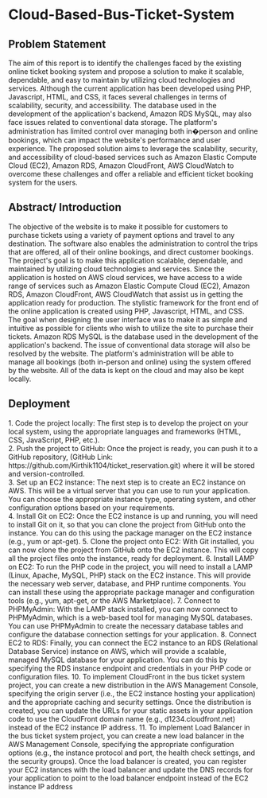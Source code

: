 # Cloud-Based-Bus-Ticket-System
<h2>Problem Statement</h2>
The aim of this report is to identify the challenges faced by the existing online ticket booking system and propose a solution to make it scalable, dependable, and easy to maintain by utilizing cloud technologies and services. Although the current application has been developed using PHP, Javascript, HTML, and CSS, it faces several challenges in terms of scalability, security, and accessibility. The database used in the development of the application's backend, Amazon RDS MySQL, may also face issues related to conventional data storage. The platform's administration has limited control over managing both in�person and online bookings, which can impact the website's performance and user experience. The proposed solution aims to leverage the scalability, security, and accessibility of cloud-based services such as Amazon Elastic Compute Cloud (EC2), Amazon RDS, Amazon CloudFront, AWS CloudWatch to overcome these challenges and offer a reliable and efficient ticket booking system for the users.
<h2>Abstract/ Introduction</h2>
The objective of the website is to make it possible for customers to purchase tickets using a variety of payment options and travel to any destination. The software also enables the administration to control the trips that are offered, all of their online bookings, and direct customer bookings. The project's goal is to make this application scalable, dependable, and maintained by utilizing cloud technologies and services. Since the application is hosted on AWS cloud services, we have access to a wide range of services such as Amazon Elastic Compute Cloud (EC2), Amazon RDS, Amazon CloudFront, AWS CloudWatch that assist us in getting the application ready for production. The stylistic framework for the front end of the online application is created using PHP, Javascript, HTML, and CSS. The goal when designing the user interface was to make it as simple and intuitive as possible for clients who wish to utilize the site to purchase their tickets. Amazon RDS MySQL is the database used in the development of the application's backend. The issue of conventional data storage will also be resolved by the website. The platform's administration will be able to manage all bookings (both in-person and online) using the system offered by the website. All of the data is kept on the cloud and may also be kept locally.
<h2>Deployment</h2>
1. Code the project locally: The first step is to develop the project on your local system, using the appropriate languages and frameworks (HTML, CSS, JavaScript, PHP, etc.).<br>
2. Push the project to GitHub: Once the project is ready, you can push it to a GitHub repository, (GitHub Link: https://github.com/Kirthik1104/ticket_reservation.git) where it will be stored and version-controlled.<br>
3. Set up an EC2 instance: The next step is to create an EC2 instance on AWS. This will be a virtual server that you can use to run your application. You can choose the appropriate instance type, operating system, and other configuration options based on your requirements.<br>
4. Install Git on EC2: Once the EC2 instance is up and running, you will need to install Git on it, so that you can clone the project from GitHub onto the instance. You can do this using the package manager on the EC2 instance (e.g., yum or apt-get).
5. Clone the project onto EC2: With Git installed, you can now clone the project from GitHub onto the EC2 instance. This will copy all the project files onto the instance, ready for deployment.
6. Install LAMP on EC2: To run the PHP code in the project, you will need to install a LAMP (Linux, Apache, MySQL, PHP) stack on the EC2 instance. This will provide the necessary web server, database, and PHP runtime components. You can install these using the appropriate package manager and configuration tools (e.g., yum, apt-get, or the AWS Marketplace).
7. Connect to PHPMyAdmin: With the LAMP stack installed, you can now connect to PHPMyAdmin, which is a web-based tool for managing MySQL databases. You can use PHPMyAdmin to create the necessary database tables and configure the database connection settings for your application.
8. Connect EC2 to RDS: Finally, you can connect the EC2 instance to an RDS (Relational Database Service) instance on AWS, which will provide a scalable, managed MySQL database for your application. You can do this by specifying the RDS instance endpoint and credentials in your PHP code or configuration files.
10. To implement CloudFront in the bus ticket system project, you can create a new distribution in the AWS Management Console, specifying the origin server (i.e., the EC2 instance hosting your application) and the appropriate caching and security settings. Once the distribution is created, you can update the URLs for your static assets in your application code to use the CloudFront domain name (e.g., d1234.cloudfront.net) instead of the EC2 instance IP address.
11. To implement Load Balancer in the bus ticket system project, you can create a new load balancer in the AWS Management Console, specifying the appropriate configuration options (e.g., the instance protocol and port, the health check settings, and the security groups). Once the load balancer is created, you can register your EC2 instances with the load balancer and update the DNS records for your application to point to the load balancer endpoint instead of the EC2 instance IP address
